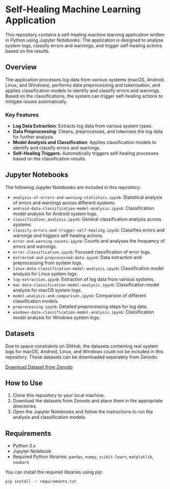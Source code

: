 # Self-Healing Machine Learning Application

This repository contains a self-healing machine learning application written in Python using Jupyter Notebooks. The application is designed to analyse system logs, classify errors and warnings, and trigger self-healing actions based on the results.

## Overview

The application processes log data from various systems (macOS, Android, Linux, and Windows), performs data preprocessing and tokenisation, and applies classification models to identify and classify errors and warnings. Based on the classifications, the system can trigger self-healing actions to mitigate issues automatically.

### Key Features

- **Log Data Extraction**: Extracts log data from various system types.
- **Data Preprocessing**: Cleans, preprocesses, and tokenises the log data for further analysis.
- **Model Analysis and Classification**: Applies classification models to identify and classify errors and warnings.
- **Self-Healing Triggers**: Automatically triggers self-healing processes based on the classification results.

## Jupyter Notebooks

The following Jupyter Notebooks are included in this repository:

- `analysis-of-errors-and-warning-statistics.ipynb`: Statistical analysis of errors and warnings across different systems.
- `android-data-classification-model-analysis.ipynb`: Classification model analysis for Android system logs.
- `classification_analysis.ipynb`: General classification analysis across systems.
- `classify-errors-and-trigger-self-healing.ipynb`: Classifies errors and warnings and triggers self-healing actions.
- `error-and-warning-counts.ipynb`: Counts and analyses the frequency of errors and warnings.
- `error-classification.ipynb`: Focused classification of error logs.
- `extracted-and-preprocessed-data.ipynb`: Data extraction and preprocessing from system logs.
- `linux-data-classification-model-analysis.ipynb`: Classification model analysis for Linux system logs.
- `log-extraction.ipynb`: Extraction of log data from various systems.
- `mac-data-classification-model-analysis.ipynb`: Classification model analysis for macOS system logs.
- `model-analysis-and-comparison.ipynb`: Comparison of different classification models.
- `preprocessing.ipynb`: Detailed preprocessing steps for log data.
- `windows-data-classification-model-analysis.ipynb`: Classification model analysis for Windows system logs.

## Datasets

Due to space constraints on GitHub, the datasets containing real system logs for macOS, Android, Linux, and Windows could not be included in this repository. These datasets can be downloaded separately from Zenodo:

[Download Dataset from Zenodo](https://zenodo.org/records/3227177#.ZEwlc-zMJhE)

## How to Use

1. Clone this repository to your local machine.
2. Download the datasets from Zenodo and place them in the appropriate directories.
3. Open the Jupyter Notebooks and follow the instructions to run the analysis and classification models.

## Requirements

- Python 3.x
- Jupyter Notebook
- Required Python libraries: `pandas`, `numpy`, `scikit-learn`, `matplotlib`, `seaborn`

You can install the required libraries using pip:

```bash
pip install -r requirements.txt
